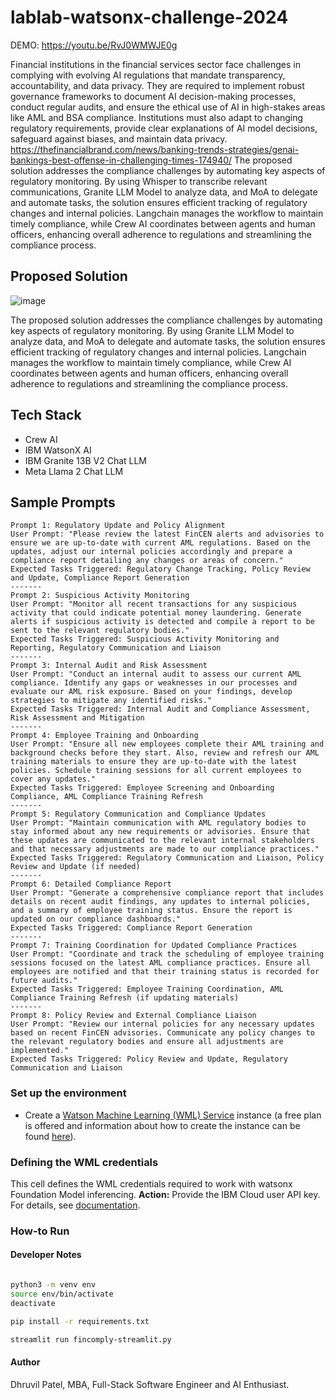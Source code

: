 # lablab-watsonx-challenge-2024

DEMO: https://youtu.be/RvJ0WMWJE0g

Financial institutions in the financial services sector face challenges in complying with evolving AI regulations that mandate transparency, accountability, and data privacy. They are required to implement robust governance frameworks to document AI decision-making processes, conduct regular audits, and ensure the ethical use of AI in high-stakes areas like AML and BSA compliance. Institutions must also adapt to changing regulatory requirements, provide clear explanations of AI model decisions, safeguard against biases, and maintain data privacy. https://thefinancialbrand.com/news/banking-trends-strategies/genai-bankings-best-offense-in-challenging-times-174940/ The proposed solution addresses the compliance challenges by automating key aspects of regulatory monitoring. By using Whisper to transcribe relevant communications, Granite LLM Model to analyze data, and MoA to delegate and automate tasks, the solution ensures efficient tracking of regulatory changes and internal policies. Langchain manages the workflow to maintain timely compliance, while Crew AI coordinates between agents and human officers, enhancing overall adherence to regulations and streamlining the compliance process.

## Proposed Solution
![image](https://raw.githubusercontent.com/dhruvilp/lablab-watsonx-challenge-2024/main/watsonx-streamlit-demo.png)

The proposed solution addresses the compliance challenges by automating key aspects of regulatory monitoring. 
By using Granite LLM Model to analyze data, and MoA to delegate and automate tasks, the solution ensures efficient tracking of regulatory changes and internal policies. 
Langchain manages the workflow to maintain timely compliance, while Crew AI coordinates between agents and human officers, enhancing overall adherence to regulations and streamlining the compliance process.

## Tech Stack
* Crew AI
* IBM WatsonX AI
* IBM Granite 13B V2 Chat LLM
* Meta Llama 2 Chat LLM

## Sample Prompts

```
Prompt 1: Regulatory Update and Policy Alignment
User Prompt: "Please review the latest FinCEN alerts and advisories to ensure we are up-to-date with current AML regulations. Based on the updates, adjust our internal policies accordingly and prepare a compliance report detailing any changes or areas of concern."
Expected Tasks Triggered: Regulatory Change Tracking, Policy Review and Update, Compliance Report Generation
-------
Prompt 2: Suspicious Activity Monitoring
User Prompt: "Monitor all recent transactions for any suspicious activity that could indicate potential money laundering. Generate alerts if suspicious activity is detected and compile a report to be sent to the relevant regulatory bodies."
Expected Tasks Triggered: Suspicious Activity Monitoring and Reporting, Regulatory Communication and Liaison
-------
Prompt 3: Internal Audit and Risk Assessment
User Prompt: "Conduct an internal audit to assess our current AML compliance. Identify any gaps or weaknesses in our processes and evaluate our AML risk exposure. Based on your findings, develop strategies to mitigate any identified risks."
Expected Tasks Triggered: Internal Audit and Compliance Assessment, Risk Assessment and Mitigation
-------
Prompt 4: Employee Training and Onboarding
User Prompt: "Ensure all new employees complete their AML training and background checks before they start. Also, review and refresh our AML training materials to ensure they are up-to-date with the latest policies. Schedule training sessions for all current employees to cover any updates."
Expected Tasks Triggered: Employee Screening and Onboarding Compliance, AML Compliance Training Refresh
-------
Prompt 5: Regulatory Communication and Compliance Updates
User Prompt: "Maintain communication with AML regulatory bodies to stay informed about any new requirements or advisories. Ensure that these updates are communicated to the relevant internal stakeholders and that necessary adjustments are made to our compliance practices."
Expected Tasks Triggered: Regulatory Communication and Liaison, Policy Review and Update (if needed)
-------
Prompt 6: Detailed Compliance Report
User Prompt: "Generate a comprehensive compliance report that includes details on recent audit findings, any updates to internal policies, and a summary of employee training status. Ensure the report is updated on our compliance dashboards."
Expected Tasks Triggered: Compliance Report Generation
-------
Prompt 7: Training Coordination for Updated Compliance Practices
User Prompt: "Coordinate and track the scheduling of employee training sessions focused on the latest AML compliance practices. Ensure all employees are notified and that their training status is recorded for future audits."
Expected Tasks Triggered: Employee Training Coordination, AML Compliance Training Refresh (if updating materials)
-------
Prompt 8: Policy Review and External Compliance Liaison
User Prompt: "Review our internal policies for any necessary updates based on recent FinCEN advisories. Communicate any policy changes to the relevant regulatory bodies and ensure all adjustments are implemented."
Expected Tasks Triggered: Policy Review and Update, Regulatory Communication and Liaison
```
### Set up the environment

-  Create a <a href="https://cloud.ibm.com/catalog/services/watson-machine-learning" target="_blank" rel="noopener no referrer">Watson Machine Learning (WML) Service</a> instance (a free plan is offered and information about how to create the instance can be found <a href="https://dataplatform.cloud.ibm.com/docs/content/wsj/admin/create-services.html?context=wx&audience=wdp" target="_blank" rel="noopener no referrer">here</a>).

### Defining the WML credentials
This cell defines the WML credentials required to work with watsonx Foundation Model inferencing.
**Action:** Provide the IBM Cloud user API key. For details, see <a href="https://cloud.ibm.com/iam/apikeys" target="_blank" rel="noopener no referrer">documentation</a>.

### How-to Run

#### Developer Notes
```sh

python3 -m venv env
source env/bin/activate
deactivate

pip install -r requirements.txt

streamlit run fincomply-streamlit.py 

```

#### Author
Dhruvil Patel, MBA, Full-Stack Software Engineer and AI Enthusiast.
